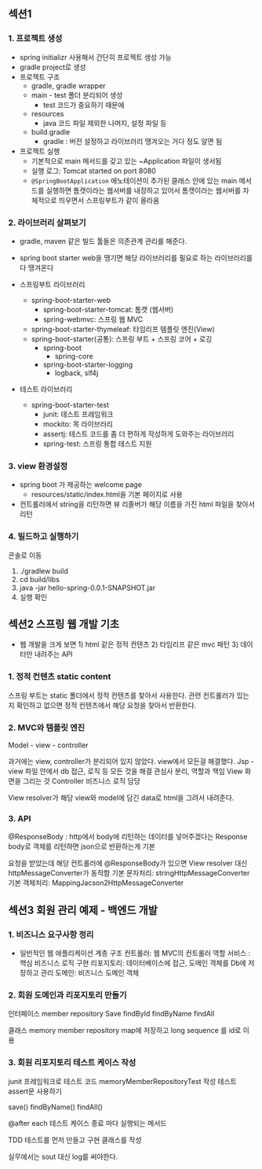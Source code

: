 ## 섹션1
### 1. 프로젝트 생성

- spring initializr 사용해서 간단히 프로젝트 생성 가능
- gradle project로 생성 
- 프로젝트 구조 
  - gradle, gradle wrapper
  - main - test 폴더 분리되어 생성 
    - test 코드가 중요하기 때문에 
  - resources
    - java 코드 파일 제외한 나머지, 설정 파일 등 
  - build.gradle
    - gradle : 버전 설정하고 라이브러리 땡겨오는 거다 정도 알면 됨
- 프로젝트 실행
  - 기본적으로 main 메서드를 갖고 있는 ~Application 파일이 생서됨
  - 실행 로그: Tomcat started on port 8080
  - `@SpringBootApplication` 애노테이션이 추가된 클래스 안에 있는 main 메서드를 실행하면
  톰캣이라는 웹서버를 내장하고 있어서 톰캣이라는 웹서버를 자체적으로 띄우면서 스프링부트가 같이 올라옴 


### 2. 라이브러리 살펴보기 

- gradle, maven 같은 빌드 툴들은 의존관계 관리를 해준다.
- spring boot starter web을 땡기면 해당 라이브러리를 필요로 하는 라이브러리를 다 땡겨온다

- 스프링부트 라이브러리 
  - spring-boot-starter-web
    - spring-boot-starter-tomcat: 톰캣 (웹서버)
    - spring-webmvc: 스프링 웹 MVC
  - spring-boot-starter-thymeleaf: 타임리프 템플릿 엔진(View)
  - spring-boot-starter(공통): 스프링 부트 + 스프링 코어 + 로깅
    - spring-boot
      - spring-core
    - spring-boot-starter-logging
      - logback, slf4j
  
- 테스트 라이브러리
  - spring-boot-starter-test
    - junit: 테스트 프레임워크
    - mockito: 목 라이브러리
    - assertj: 테스트 코드를 좀 더 편하게 작성하게 도와주는 라이브러리
    - spring-test: 스프링 통합 테스트 지원


### 3. view 환경설정

- spring boot 가 제공하는 welcome page
  - resources/static/index.html을 기본 페이지로 사용
- 컨트롤러에서 string을 리턴하면 뷰 리졸버가 해당 이름을 가진 html 파일을 찾아서 리턴

### 4. 빌드하고 실행하기

콘솔로 이동
1. ./gradlew build
2. cd build/libs
3. java -jar hello-spring-0.0.1-SNAPSHOT.jar
4. 실행 확인


## 섹션2 스프링 웹 개발 기초
- 웹 개발을 크게 보면 1) html 같은 정적 컨텐츠 2) 타임리프 같은 mvc 패턴 3) 데이터만 내려주는 API

### 1. 정적 컨텐츠 static content
스프링 부트는 static 폴더에서 정적 컨텐츠를 찾아서 사용한다.
관련 컨트롤러가 있는지 확인하고 없으면 정적 컨텐츠에서 해당 요청을 찾아서 반환한다.


### 2. MVC와 템플릿 엔진
Model - view - controller

과거에는 view, controller가 분리되어 있지 않았다.
view에서 모든걸 해결했다. Jsp - view 파일 안에서 db 접근, 로직 등 모든 것을 해결
관심사 분리, 역할과 책임
View 화면을 그리는 것
Controller 비즈니스 로직 담당

View resolver가 해당 view와 model에 담긴 data로 html을 그려서 내려준다.

### 3. API
@ResponseBody : http에서 body에 리턴하는 데이터를 넣어주겠다는
Response body로 객체를 리턴하면 json으로 반환하는게 기본

요청을 받았는데 해당 컨트롤러에 @ResponseBody가 있으면
View resolver 대신 httpMessageConverter가 동작함
기본 문자처리: stringHttpMessageConverter
기본 객체처리: MappingJacson2HttpMessageConverter


## 섹션3 회원 관리 예제 - 백엔드 개발
### 1. 비즈니스 요구사항 정리
- 일반적인 웹 애플리케이션 계층 구조
  컨트롤러: 웹 MVC의 컨트롤러 역할
  서비스 : 핵심 비즈니스 로직 구현
  리포지토리: 데이터베이스에 접근, 도메인 객체를 Db에 저장하고 관리
  도메인: 비즈니스 도메인 객체


### 2. 회원 도메인과 리포지토리 만들기
인터페이스 member repository
Save
findById
findByName
findAll

클래스 memory member repository
map에 저장하고 long sequence 를 id로 이용


### 3. 회원 리포지토리 테스트 케이스 작성
junit 프레임워크로 테스트 코드
memoryMemberRepositoryTest 작성
테스트 assert문 사용하기

save()
findByName()
findAll()

@after each 테스트 케이스 종료 마다 실행되는 메서드

TDD
테스트를 먼저 만들고 구현 클래스를 작성
































실무에서는 sout 대신 log를 써야한다.